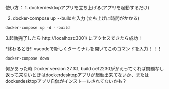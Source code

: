 使い方： 1. dockerdesktopアプリを立ち上げる(アプリを起動するだけ)  

2. docker-compose up --buildを入力 (立ち上げに時間がかかる)
```
docker-compose up -d --build
```  

3.起動完了したら http://localhost:3001/ にアクセスできたら成功！  

*終わるとき!! vscodeで新しくターミナルを開いてこのコマンドを入力！！！ 
```
docker-compose down
```  

何かあった時 Docker version 27.3.1, build ce12230がかえってくれば問題なし 返って来ないときはdockerdesktopアプリが起動出来てないか、またはdockerdesktopアプリ自体がインストールされてないかも？
